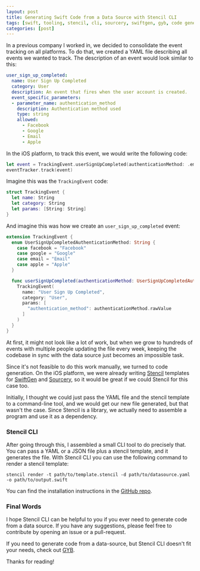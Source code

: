 ```yaml
---
layout: post
title: Generating Swift Code from a Data Source with Stencil CLI
tags: [swift, tooling, stencil, cli, sourcery, swiftgen, gyb, code generation]
categories: [post]
---
```


In a previous company I worked in, we decided to consolidate the event tracking on all platforms. To do that, we created a YAML file describing all events we wanted to track. The description of an event would look similar to this:

```yaml
user_sign_up_completed:
  name: User Sign Up Completed
  category: User
  description: An event that fires when the user account is created.
  event_specific_parameters:
  - parameter_name: authentication_method
    description: Authentication method used
    type: string
    allowed:
      - Facebook
      - Google
      - Email
      - Apple
```

In the iOS platform, to track this event, we would write the following code:

```swift
let event = TrackingEvent.userSignUpCompleted(authenticationMethod: .email)
eventTracker.track(event)
```

Imagine this was the `TrackingEvent` code:

```swift
struct TrackingEvent {
  let name: String
  let category: String
  let params: [String: String]
}
```

And imagine this was how we create an `user_sign_up_completed` event:

```swift
extension TrackingEvent {
  enum UserSignUpCompletedAuthenticationMethod: String {
    case facebook = "Facebook"
    case google = "Google"
    case email = "Email"
    case apple = "Apple"
  }

  func userSignUpCompleted(authenticationMethod: UserSignUpCompletedAuthenticationMethod) -> TrackingEvent {
    TrackingEvent(
      name: "User Sign Up Completed",
      category: "User",
      params: [
        "authentication_method": authenticationMethod.rawValue
      ]
    )
  }
}
```

At first, it might not look like a lot of work, but when we grow to hundreds of events with multiple people updating the file every week, keeping the codebase in sync with the data source just becomes an impossible task.

Since it's not feasible to do this work manually, we turned to code generation. On the iOS platform, we were already writing [Stencil](https://github.com/stencilproject/Stencil) templates for [SwiftGen](https://github.com/SwiftGen/SwiftGen) and [Sourcery](https://github.com/krzysztofzablocki/Sourcery), so it would be great if we could Stencil for this case too.

Initially, I thought we could just pass the YAML file and the stencil template to a command-line tool, and we would get our new file generated, but that wasn't the case. Since Stencil is a library, we actually need to assemble a program and use it as a dependency.

### Stencil CLI

After going through this, I assembled a small CLI tool to do precisely that. You can pass a YAML or a JSON file plus a stencil template, and it generates the file. With Stencil CLI you can use the following command to render a stencil template:

```
stencil render -t path/to/template.stencil -d path/to/datasource.yaml -o path/to/output.swift
```

You can find the installation instructions in the [GitHub repo](https://github.com/alephao/Stencil-CLI).

### Final Words

I hope Stencil CLI can be helpful to you if you ever need to generate code from a data source. If you have any suggestions, please feel free to contribute by opening an issue or a pull-request.

If you need to generate code from a data-source, but Stencil CLI doesn't fit your needs, check out [GYB](https://nshipster.com/swift-gyb/#generating-code-derived-from-data).

Thanks for reading!
